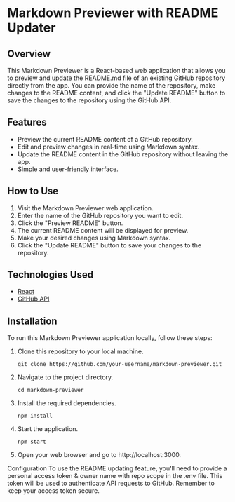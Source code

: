# Markdown Previewer with README Updater

## Overview

This Markdown Previewer is a React-based web application that allows you to preview and update the README.md file of an existing GitHub repository directly from the app. You can provide the name of the repository, make changes to the README content, and click the "Update README" button to save the changes to the repository using the GitHub API.


## Features

- Preview the current README content of a GitHub repository.
- Edit and preview changes in real-time using Markdown syntax.
- Update the README content in the GitHub repository without leaving the app.
- Simple and user-friendly interface.

## How to Use

1. Visit the Markdown Previewer web application.
2. Enter the name of the GitHub repository you want to edit.
3. Click the "Preview README" button.
4. The current README content will be displayed for preview.
5. Make your desired changes using Markdown syntax.
6. Click the "Update README" button to save your changes to the repository.

## Technologies Used

- [React](https://reactjs.org/)
- [GitHub API](https://developer.github.com/v3/)

## Installation

To run this Markdown Previewer application locally, follow these steps:

1. Clone this repository to your local machine.
   ```shell
   git clone https://github.com/your-username/markdown-previewer.git
   ```
2. Navigate to the project directory.
    ```shell
    cd markdown-previewer
    ```
3. Install the required dependencies.
    ```shell
    npm install
    ```
4. Start the application.
    ```shell
    npm start
    ```
5. Open your web browser and go to http://localhost:3000.

Configuration
To use the README updating feature, you'll need to provide a personal access token & owner name with repo scope in the .env file. This token will be used to authenticate API requests to GitHub. Remember to keep your access token secure.


